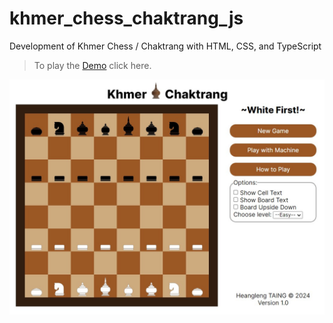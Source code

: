 # khmer_chess_chaktrang_js

Development of Khmer Chess / Chaktrang with HTML, CSS, and TypeScript

> To play the [Demo](https://chaktrang.creativvity.com) click here.

![Demo](/demo.jpg)

